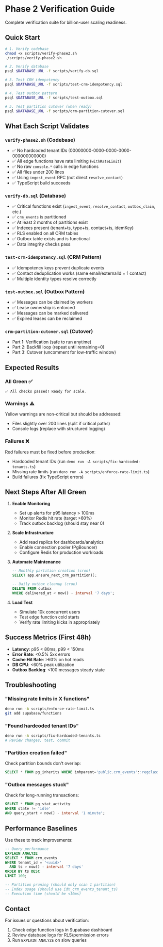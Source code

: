 # Phase 2 Verification Guide

Complete verification suite for billion-user scaling readiness.

## Quick Start

```bash
# 1. Verify codebase
chmod +x scripts/verify-phase2.sh
./scripts/verify-phase2.sh

# 2. Verify database
psql $DATABASE_URL -f scripts/verify-db.sql

# 3. Test CRM idempotency
psql $DATABASE_URL -f scripts/test-crm-idempotency.sql

# 4. Test outbox pattern
psql $DATABASE_URL -f scripts/test-outbox.sql

# 5. Test partition cutover (when ready)
psql $DATABASE_URL -f scripts/crm-partition-cutover.sql
```

## What Each Script Validates

### `verify-phase2.sh` (Codebase)
- ✅ No hardcoded tenant IDs (00000000-0000-0000-0000-000000000000)
- ✅ All edge functions have rate limiting (`withRateLimit`)
- ✅ No raw `console.*` calls in edge functions
- ✅ All files under 200 lines
- ✅ Using `ingest_event` RPC (not direct `resolve_contact`)
- ✅ TypeScript build succeeds

### `verify-db.sql` (Database)
- ✅ Critical functions exist (`ingest_event`, `resolve_contact`, `outbox_claim`, etc.)
- ✅ `crm_events` is partitioned
- ✅ At least 2 months of partitions exist
- ✅ Indexes present (tenant+ts, type+ts, contact+ts, idemKey)
- ✅ RLS enabled on all CRM tables
- ✅ Outbox table exists and is functional
- ✅ Data integrity checks pass

### `test-crm-idempotency.sql` (CRM Pattern)
- ✅ Idempotency keys prevent duplicate events
- ✅ Contact deduplication works (same email/externalId = 1 contact)
- ✅ Multiple identity types resolve correctly

### `test-outbox.sql` (Outbox Pattern)
- ✅ Messages can be claimed by workers
- ✅ Lease ownership is enforced
- ✅ Messages can be marked delivered
- ✅ Expired leases can be reclaimed

### `crm-partition-cutover.sql` (Cutover)
- Part 1: Verification (safe to run anytime)
- Part 2: Backfill loop (repeat until remaining=0)
- Part 3: Cutover (uncomment for low-traffic window)

## Expected Results

### All Green ✅
```
✅ All checks passed! Ready for scale.
```

### Warnings ⚠️
Yellow warnings are non-critical but should be addressed:
- Files slightly over 200 lines (split if critical paths)
- Console logs (replace with structured logging)

### Failures ❌
Red failures must be fixed before production:
- Hardcoded tenant IDs (run `deno run -A scripts/fix-hardcoded-tenants.ts`)
- Missing rate limits (run `deno run -A scripts/enforce-rate-limit.ts`)
- Build failures (fix TypeScript errors)

## Next Steps After All Green

1. **Enable Monitoring**
   - Set up alerts for p95 latency > 100ms
   - Monitor Redis hit rate (target >60%)
   - Track outbox backlog (should stay near 0)

2. **Scale Infrastructure**
   - Add read replica for dashboards/analytics
   - Enable connection pooler (PgBouncer)
   - Configure Redis for production workloads

3. **Automate Maintenance**
   ```sql
   -- Monthly partition creation (cron)
   SELECT app.ensure_next_crm_partition();
   
   -- Daily outbox cleanup (cron)
   DELETE FROM outbox 
   WHERE delivered_at < now() - interval '7 days';
   ```

4. **Load Test**
   - Simulate 10k concurrent users
   - Test edge function cold starts
   - Verify rate limiting kicks in appropriately

## Success Metrics (First 48h)

- **Latency**: p95 < 80ms, p99 < 150ms
- **Error Rate**: <0.5% 5xx errors
- **Cache Hit Rate**: >60% on hot reads
- **DB CPU**: <60% peak utilization
- **Outbox Backlog**: <100 messages steady state

## Troubleshooting

### "Missing rate limits in X functions"
```bash
deno run -A scripts/enforce-rate-limit.ts
git add supabase/functions
```

### "Found hardcoded tenant IDs"
```bash
deno run -A scripts/fix-hardcoded-tenants.ts
# Review changes, test, commit
```

### "Partition creation failed"
Check partition bounds don't overlap:
```sql
SELECT * FROM pg_inherits WHERE inhparent='public.crm_events'::regclass;
```

### "Outbox messages stuck"
Check for long-running transactions:
```sql
SELECT * FROM pg_stat_activity 
WHERE state != 'idle' 
AND query_start < now() - interval '1 minute';
```

## Performance Baselines

Use these to track improvements:

```sql
-- Query performance
EXPLAIN ANALYZE
SELECT * FROM crm_events
WHERE tenant_id = '<uuid>'
  AND ts > now() - interval '7 days'
ORDER BY ts DESC
LIMIT 100;

-- Partition pruning (should only scan 1 partition)
-- Index usage (should use idx_crm_events_tenant_ts)
-- Execution time (should be <10ms)
```

## Contact

For issues or questions about verification:
1. Check edge function logs in Supabase dashboard
2. Review database logs for RLS/permission errors
3. Run `EXPLAIN ANALYZE` on slow queries
